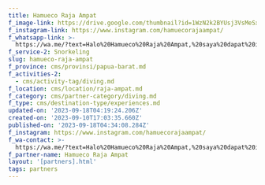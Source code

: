 ```yaml
---
title: Hamueco Raja Ampat
f_image-link: https://drive.google.com/thumbnail?id=1WzN2k2BYUsj3VsMeSxqiAXdYd8gbapMP
f_instagram-link: https://www.instagram.com/hamuecorajaampat/
f_whatsapp-link: >-
  https://wa.me/?text=Halo%20Hamueco%20Raja%20Ampat,%20saya%20dapat%20info%20dari%20@loocale.id%20dan%20punya%20pertanyaan
f_service-2: Snorkeling
slug: hamueco-raja-ampat
f_province: cms/provinsi/papua-barat.md
f_activities-2:
  - cms/activity-tag/diving.md
f_location: cms/location/raja-ampat.md
f_category: cms/partner-category/diving.md
f_type: cms/destination-type/experiences.md
updated-on: '2023-09-18T04:19:24.206Z'
created-on: '2023-09-10T17:03:35.660Z'
published-on: '2023-09-18T04:34:08.284Z'
f_instagram: https://www.instagram.com/hamuecorajaampat/
f_wa-contact: >-
  https://wa.me/?text=Halo%20Hamueco%20Raja%20Ampat,%20saya%20dapat%20info%20dari%20@loocale.id%20dan%20punya%20pertanyaan
f_partner-name: Hamueco Raja Ampat
layout: '[partners].html'
tags: partners
---
```



